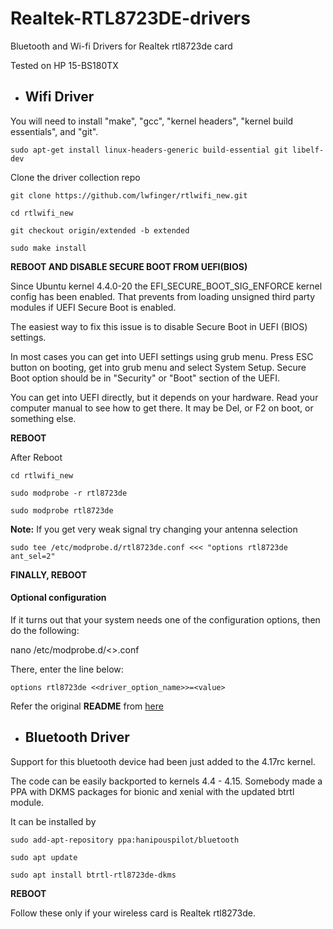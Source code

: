 # Realtek-RTL8723DE-drivers

Bluetooth and Wi-fi Drivers for Realtek rtl8723de card

Tested on HP 15-BS180TX

- ## Wifi Driver

You will need to install "make", "gcc", "kernel headers", "kernel build essentials", and "git".

```
sudo apt-get install linux-headers-generic build-essential git libelf-dev
```

Clone the driver collection repo

```
git clone https://github.com/lwfinger/rtlwifi_new.git
```

```
cd rtlwifi_new
```

```
git checkout origin/extended -b extended
```

```
sudo make install
```

**REBOOT AND DISABLE SECURE BOOT FROM UEFI(BIOS)**

Since Ubuntu kernel 4.4.0-20 the EFI_SECURE_BOOT_SIG_ENFORCE kernel config has been enabled. That prevents from loading unsigned third party modules if UEFI Secure Boot is enabled.

The easiest way to fix this issue is to disable Secure Boot in UEFI (BIOS) settings.

In most cases you can get into UEFI settings using grub menu. Press ESC button on booting, get into grub menu and select System Setup. Secure Boot option should be in "Security" or "Boot" section of the UEFI.

You can get into UEFI directly, but it depends on your hardware. Read your computer manual to see how to get there. It may be Del, or F2 on boot, or something else.

**REBOOT**

After Reboot

```
cd rtlwifi_new
```

```
sudo modprobe -r rtl8723de
```

```
sudo modprobe rtl8723de
```

**Note:** If you get very weak signal try changing your antenna selection

```
sudo tee /etc/modprobe.d/rtl8723de.conf <<< "options rtl8723de ant_sel=2"

```

**FINALLY, REBOOT**

#### Optional configuration

If it turns out that your system needs one of the configuration options, then do the following:

nano /etc/modprobe.d/<<YOUR WIRELESS DRIVER CODE>>.conf

There, enter the line below:

```
options rtl8723de <<driver_option_name>>=<value>
```

Refer the original **README** from [here](https://github.com/lwfinger/rtlwifi_new)

- ## Bluetooth Driver

Support for this bluetooth device had been just added to the 4.17rc kernel.

The code can be easily backported to kernels 4.4 - 4.15. Somebody made a PPA with DKMS packages for bionic and xenial with the updated btrtl module.

It can be installed by

```
sudo add-apt-repository ppa:hanipouspilot/bluetooth
```

```
sudo apt update
```

```
sudo apt install btrtl-rtl8723de-dkms
```

**REBOOT**

Follow these only if your wireless card is Realtek rtl8273de.
